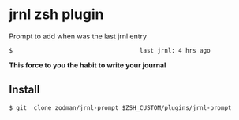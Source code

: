 # jrnl zsh plugin

Prompt to add when was the last jrnl entry

`$                                    last jrnl: 4 hrs ago`

**This force to you the habit to write your journal**

## Install 
```
$ git  clone zodman/jrnl-prompt $ZSH_CUSTOM/plugins/jrnl-prompt
